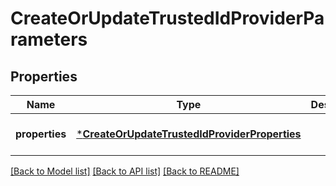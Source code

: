 # CreateOrUpdateTrustedIdProviderParameters


## Properties
Name | Type | Description | Notes
------------ | ------------- | ------------- | -------------
**properties** | [***CreateOrUpdateTrustedIdProviderProperties**](CreateOrUpdateTrustedIdProviderProperties.md) |  | [default to nothing]


[[Back to Model list]](../README.md#models) [[Back to API list]](../README.md#api-endpoints) [[Back to README]](../README.md)


